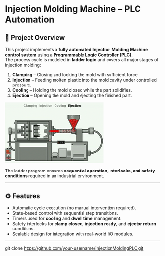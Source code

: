 # Injection Molding Machine – PLC Automation

## 📌 Project Overview
This project implements a **fully automated Injection Molding Machine control system** using a **Programmable Logic Controller (PLC)**.  
The process cycle is modeled in **ladder logic** and covers all major stages of injection molding:

1. **Clamping** – Closing and locking the mold with sufficient force.  
2. **Injection** – Feeding molten plastic into the mold cavity under controlled pressure.  
3. **Cooling** – Holding the mold closed while the part solidifies.  
4. **Ejection** – Opening the mold and ejecting the finished part.

![image alt](https://github.com/Duvindu-Ushan/Injection-Molding-Machine/blob/038b706a350bb1ae48ad5e2c06a5aa8ea2cf0c34/InjectionMolding.gif)

The ladder program ensures **sequential operation, interlocks, and safety conditions** required in an industrial environment.

---

## ⚙️ Features
- Automatic cycle execution (no manual intervention required).  
- State-based control with sequential step transitions.  
- Timers used for **cooling** and **dwell time** management.  
- Safety interlocks for **clamp closed**, **injection ready**, and **ejector return** conditions.  
- Scalable design for integration with real-world I/O modules.     

---

   git clone https://github.com/your-username/InjectionMoldingPLC.git
